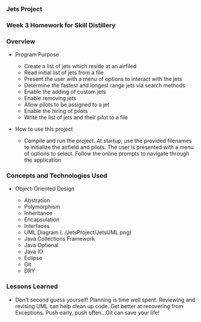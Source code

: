 ### Jets Project

### Week 3 Homework for Skill Distillery

### Overview

* Program Purpose
  
  * Create a list of jets which reside at an airfiled
  * Read initial list of jets from a file
  * Present the user with a menu of options to interact with the jets
  * Determine the fastest and longest range jets via search methods
  * Enable the adding of custom jets
  * Enable removing jets
  * Allow pilots to be assigned to a jet
  * Enable the hiring of pilots
  * Write the list of jets and their pilot to a file
  
* How to use this project

  * Compile and run the project. At startup, use the provided filenames to initialize the airfield and pilots. The user is presented with a menu of options to select.  Follow the online prompts to navigate through the application

### Concepts and Technologies Used

* Object-Oriented Design

  * Abstration 
  * Polymorphism
  * Inheritance
  * Encapsulation
  * Interfaces
  * UML Diagram (../JetsProject/JetsUML.png)
  * Java Collections Framework
  * Java Optional
  * Java IO
  * Eclipse
  * Git
  * DRY
  
### Lessons Learned

* Don't second guess yourself! Planning is time well spent. Reviewing and revising UML can help clean up code. Get better at recovering from Exceptions. Push early, push often...Git can save your life!


